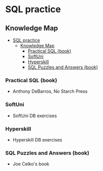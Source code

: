 # SQL practice

## Knowledge Map
- [SQL practice](#sql-practice)
  - [Knowledge Map](#knowledge-map)
    - [Practical SQL (book)](#practical-sql-book)
    - [SoftUni](#softuni)
    - [Hyperskill](#hyperskill)
    - [SQL Puzzles and Answers (book)](#sql-puzzles-and-answers-book)

### Practical SQL (book)
- Anthony DeBarros, No Starch Press

### SoftUni
- SoftUni DB exercises

### Hyperskill
- Hyperskill DB exercises

### SQL Puzzles and Answers (book)
- Joe Celko's book